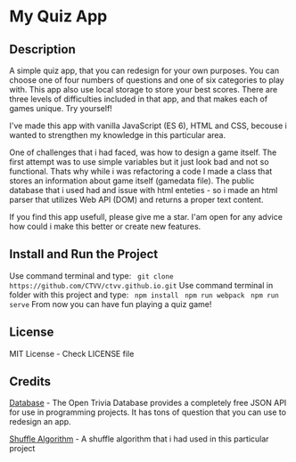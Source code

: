<h1>My Quiz App</h1>

<h2>Description</h2>
A simple quiz app, that you can redesign for your own purposes. You can choose one of four numbers of questions and one of six categories to play with. This app also use local storage to store your best scores. There are three levels of difficulties included in that app, and that makes each of games unique. Try yourself!

I've made this app with vanilla JavaScript (ES 6), HTML and CSS, becouse i wanted to strengthen my knowledge in this particular area.

One of challenges that i had faced, was how to design a game itself. The first attempt was to use simple variables but it just look bad and not so functional. Thats why while i was refactoring a code I made a class that stores an information about game itself (gamedata file).
The public database that i used had and issue with html enteties - so i made an html parser that utilizes Web API (DOM) and returns a proper text content.

If you find this app usefull, please give me a star. I'am open for any advice how could i make this better or create new features.

<h2>Install and Run the Project</h2>
Use command terminal and type:
<code> git clone https://github.com/CTVV/ctvv.github.io.git</code>
Use command terminal in folder with this project and type:
<code> npm install</code>
<code> npm run webpack</code>
<code> npm run serve</code>
From now you can have fun playing a quiz game!
<h2>License</h2>
MIT License - Check LICENSE file

<h2>Credits</h2>
<a href="https://opentdb.com/api_config.php">Database</a> - The Open Trivia Database provides a completely free JSON API for use in programming projects. It has tons of question that you can use to redesign an app.

<a href="https://stackoverflow.com/questions/2450954/how-to-randomize-shuffle-a-javascript-array">Shuffle Algorithm</a> - A shuffle algorithm that i had used in this particular project
